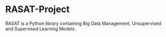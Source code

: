 # RASAT-Project
RASAT is a Python library containing Big Data Management, Unsupervised and Supervised Learning Models. 
